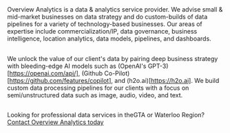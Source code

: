 
##

Overview Analytics is a data & analytics service provider. We advise small & mid-market businesses on data strategy and do custom-builds of data pipelines for a variety of technology-based businesses. Our areas of expertise include commercialization/IP, data governance, business intelligence, location analytics, data models, pipelines, and dashboards.

##
We unlock the value of our client's data by pairing deep business strategy with bleeding-edge AI models such as (OpenAI's GPT-3)[https://openai.com/api/], (Github Co-Pilot)[https://github.com/features/copilot], and (h2o.ai)[https://h2o.ai]. We build custom data processing pipelines for our clients with a focus on semi/unstructured data such as image, audio, video, and text. 

##
Looking for professional data services in theGTA or Waterloo Region? [Contact Overview Analytics today](https://overviewanalytics.ca/contact)